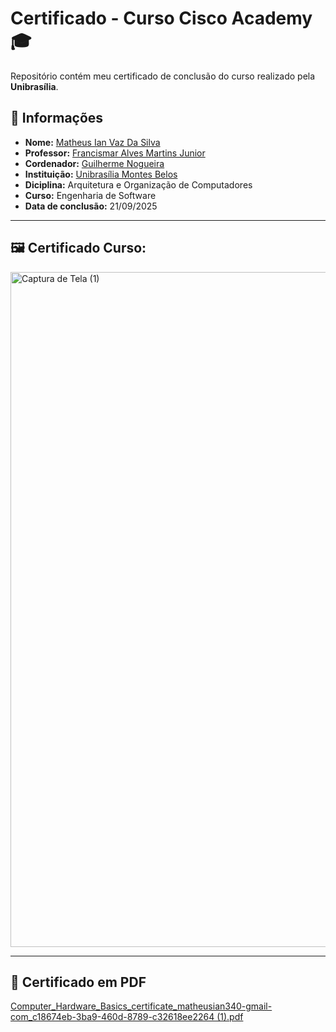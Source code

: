 # Certificado - Curso Cisco Academy 🎓

Repositório contém meu certificado de conclusão do curso realizado pela **Unibrasília**.

## 📜 Informações
- **Nome:** [Matheus Ian Vaz Da Silva](https://www.instagram.com/thzinx_vaz?igsh=MTJqNnRyaTFqODJubw==)
- **Professor:** [Francismar Alves Martins Junior]( https://www.linkedin.com/in/francismar-alves-martins-junior-8a320b90/?original_referer=https%3A%2F%2Fgithub.com%2Fdiogohrq%2FCertificadoCisco%3Ftab%3Dreadme-ov-file   )
- **Cordenador:** [Guilherme Nogueira](https://www.instagram.com/nogueira_rcz?igsh=MWk4eHprZzhidXcyYw==)
- **Instituição:** [Unibrasília Montes Belos](https://unibrasmontesbelos.com.br)
- **Diciplina:** Arquitetura e Organização de Computadores
- **Curso:** Engenharia de Software
- **Data de conclusão:** 21/09/2025

---

## 🖼️ Certificado Curso:

<img width="1920" height="1080" alt="Captura de Tela (1)" src="https://github.com/user-attachments/assets/ec9f9e92-6820-4c21-9fd2-25cf01a3e635" />

---

## 📂 Certificado em PDF

[Computer_Hardware_Basics_certificate_matheusian340-gmail-com_c18674eb-3ba9-460d-8789-c32618ee2264 (1).pdf](https://github.com/user-attachments/files/22454790/Computer_Hardware_Basics_certificate_matheusian340-gmail-com_c18674eb-3ba9-460d-8789-c32618ee2264.1.pdf)
  


